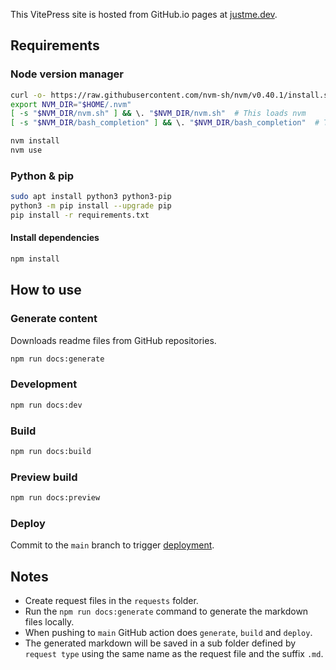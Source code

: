 This VitePress site is hosted from GitHub.io pages at [justme.dev](https://justme.dev).

## Requirements

### Node version manager

```bash
curl -o- https://raw.githubusercontent.com/nvm-sh/nvm/v0.40.1/install.sh | bash
export NVM_DIR="$HOME/.nvm"
[ -s "$NVM_DIR/nvm.sh" ] && \. "$NVM_DIR/nvm.sh"  # This loads nvm
[ -s "$NVM_DIR/bash_completion" ] && \. "$NVM_DIR/bash_completion"  # This loads nvm bash_completion
```

```bash
nvm install
nvm use
```

### Python & pip

```bash
sudo apt install python3 python3-pip
python3 -m pip install --upgrade pip
pip install -r requirements.txt
```

#### Install dependencies

```bash
npm install
```

## How to use

### Generate content

Downloads readme files from GitHub repositories.

```bash
npm run docs:generate
```

### Development

```bash
npm run docs:dev
```

### Build

```bash
npm run docs:build
```

### Preview build

```bash
npm run docs:preview
```

### Deploy

Commit to the `main` branch to
trigger [deployment](https://github.com/jonnyhoeven/justme.dev/actions/workflows/deploy.yml).

## Notes

- Create request files in the `requests` folder.
- Run the `npm run docs:generate` command to generate the markdown files locally.
- When pushing to `main` GitHub action does `generate`, `build` and `deploy`.
- The generated markdown will be saved in a sub folder defined by `request type` using the same name as the request file
  and the suffix `.md`.
